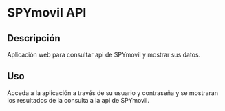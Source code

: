 # SPYmovil API

## Descripción

Aplicación web para consultar api de SPYmovil y mostrar sus datos.

## Uso

Acceda a la aplicación a través de su usuario y contraseña y se mostraran los resultados de la consulta a la api de SPYmovil.
